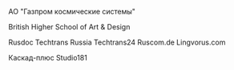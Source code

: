 



АО "Газпром космические системы"

British Higher School of Art & Design

Rusdoc
Techtrans Russia
Techtrans24
Ruscom.de
Lingvorus.com




Каскад-плюс
Studio181

